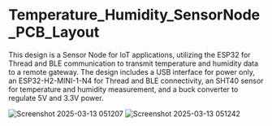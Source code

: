 # Temperature_Humidity_SensorNode_PCB_Layout
This design is a Sensor Node for IoT applications, utilizing the ESP32 for Thread and BLE communication to transmit temperature and humidity data to a remote gateway.
The design includes a USB interface for power only, an ESP32-H2-MINI-1-N4 for Thread and BLE connectivity, an SHT40 sensor for temperature and humidity measurement, and a buck converter to regulate 5V and 3.3V power.

![Screenshot 2025-03-13 051207](https://github.com/user-attachments/assets/ea677c3b-e259-4347-aba0-5e1f88c3320f)
![Screenshot 2025-03-13 051242](https://github.com/user-attachments/assets/3acc4b20-b1b8-4783-90b5-4df06af2fa93)
